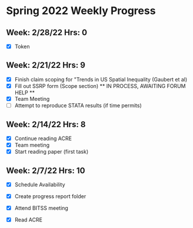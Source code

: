 # Spring 2022 Weekly Progress
## Week: 2/28/22 Hrs: 0
- [x] Token

## Week: 2/21/22 Hrs: 9
- [x] Finish claim scoping for "Trends in US Spatial Inequality (Gaubert et al)
- [x] Fill out SSRP form (Scope section) ** IN PROCESS, AWAITING FORUM HELP **
- [x] Team Meeting
- [ ] Attempt to reproduce STATA results (if time permits)

## Week: 2/14/22 Hrs: 8
- [x] Continue reading ACRE
- [x] Team meeting
- [x] Start reading paper (first task)

## Week: 2/7/22 Hrs: 10
- [x] Schedule Availability
- [x] Create progress report folder
- [x] Attend BITSS meeting
- [x] Read ACRE

